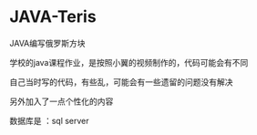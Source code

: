 # JAVA-Teris
JAVA编写俄罗斯方块

学校的java课程作业，是按照小翼的视频制作的，代码可能会有不同

自己当时写的代码，有些乱，可能会有一些遗留的问题没有解决

另外加入了一点个性化的内容

数据库是 ：sql server
